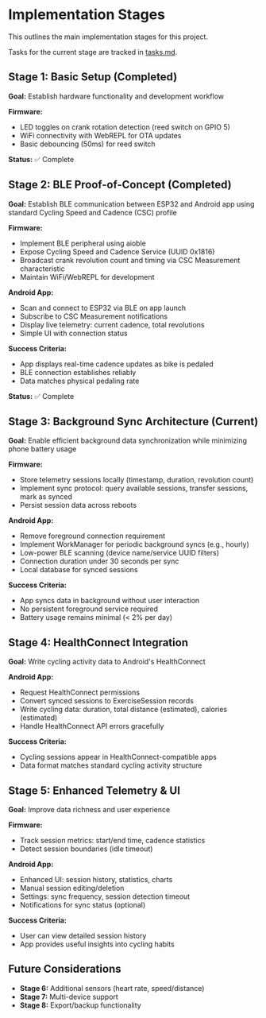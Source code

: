 # Implementation Stages

This outlines the main implementation stages for this project.

Tasks for the current stage are tracked in [tasks.md](tasks.md).

## Stage 1: Basic Setup (Completed)

**Goal:** Establish hardware functionality and development workflow

**Firmware:**
- LED toggles on crank rotation detection (reed switch on GPIO 5)
- WiFi connectivity with WebREPL for OTA updates
- Basic debouncing (50ms) for reed switch

**Status:** ✅ Complete

## Stage 2: BLE Proof-of-Concept (Completed)

**Goal:** Establish BLE communication between ESP32 and Android app using standard Cycling Speed and Cadence (CSC) profile

**Firmware:**
- Implement BLE peripheral using aioble
- Expose Cycling Speed and Cadence Service (UUID 0x1816)
- Broadcast crank revolution count and timing via CSC Measurement characteristic
- Maintain WiFi/WebREPL for development

**Android App:**
- Scan and connect to ESP32 via BLE on app launch
- Subscribe to CSC Measurement notifications
- Display live telemetry: current cadence, total revolutions
- Simple UI with connection status

**Success Criteria:**
- App displays real-time cadence updates as bike is pedaled
- BLE connection establishes reliably
- Data matches physical pedaling rate

**Status:** ✅ Complete

## Stage 3: Background Sync Architecture (Current)

**Goal:** Enable efficient background data synchronization while minimizing phone battery usage

**Firmware:**
- Store telemetry sessions locally (timestamp, duration, revolution count)
- Implement sync protocol: query available sessions, transfer sessions, mark as synced
- Persist session data across reboots

**Android App:**
- Remove foreground connection requirement
- Implement WorkManager for periodic background syncs (e.g., hourly)
- Low-power BLE scanning (device name/service UUID filters)
- Connection duration under 30 seconds per sync
- Local database for synced sessions

**Success Criteria:**
- App syncs data in background without user interaction
- No persistent foreground service required
- Battery usage remains minimal (< 2% per day)

## Stage 4: HealthConnect Integration

**Goal:** Write cycling activity data to Android's HealthConnect

**Android App:**
- Request HealthConnect permissions
- Convert synced sessions to ExerciseSession records
- Write cycling data: duration, total distance (estimated), calories (estimated)
- Handle HealthConnect API errors gracefully

**Success Criteria:**
- Cycling sessions appear in HealthConnect-compatible apps
- Data format matches standard cycling activity structure

## Stage 5: Enhanced Telemetry & UI

**Goal:** Improve data richness and user experience

**Firmware:**
- Track session metrics: start/end time, cadence statistics
- Detect session boundaries (idle timeout)

**Android App:**
- Enhanced UI: session history, statistics, charts
- Manual session editing/deletion
- Settings: sync frequency, session detection timeout
- Notifications for sync status (optional)

**Success Criteria:**
- User can view detailed session history
- App provides useful insights into cycling habits

## Future Considerations

- **Stage 6:** Additional sensors (heart rate, speed/distance)
- **Stage 7:** Multi-device support
- **Stage 8:** Export/backup functionality
